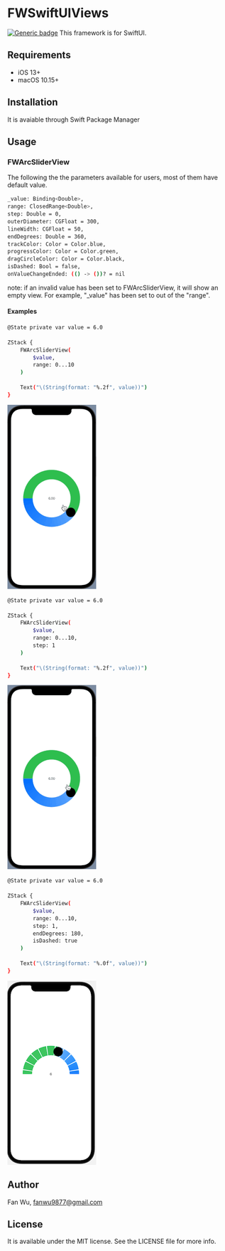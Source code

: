 # FWSwiftUIViews
[![Generic badge](https://img.shields.io/badge/SwiftPM-compatible-<COLOR>.svg)](https://shields.io/)
This framework is for SwiftUI.

## Requirements
- iOS 13+
- macOS 10.15+

## Installation
It is avaiable through Swift Package Manager

## Usage
### FWArcSliderView
The following the the parameters available for users, most of them have default value.
```sh
_value: Binding<Double>,
range: ClosedRange<Double>,
step: Double = 0,
outerDiameter: CGFloat = 300,
lineWidth: CGFloat = 50,
endDegrees: Double = 360,
trackColor: Color = Color.blue,
progressColor: Color = Color.green,
dragCircleColor: Color = Color.black,
isDashed: Bool = false,
onValueChangeEnded: (() -> ())? = nil
```
note: if an invalid value has been set to FWArcSliderView, it will show an empty view. For example, "_value" has been set to out of the "range".
#### Examples
```sh
@State private var value = 6.0

ZStack {
    FWArcSliderView(
        $value,
        range: 0...10
    )
            
    Text("\(String(format: "%.2f", value))")
}
```
![FWArcSliderView demo 01](images/FWArcSliderViewDemo01.gif)

```sh
@State private var value = 6.0

ZStack {
    FWArcSliderView(
        $value,
        range: 0...10,
        step: 1
    )
            
    Text("\(String(format: "%.2f", value))")
}
```
![FWArcSliderView demo 02](images/FWArcSliderViewDemo02.gif)

```sh
@State private var value = 6.0

ZStack {
    FWArcSliderView(
        $value,
        range: 0...10,
        step: 1,
        endDegrees: 180,
        isDashed: true
    )
            
    Text("\(String(format: "%.0f", value))")
}
```
![FWArcSliderView demo 03](images/FWArcSliderViewDemo03.png)

## Author
Fan Wu, fanwu9877@gmail.com

## License
It is available under the MIT license. See the LICENSE file for more info.
